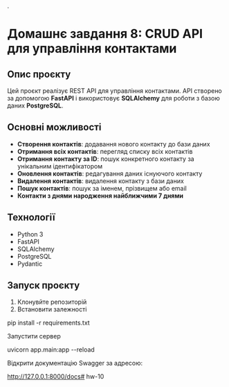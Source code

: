 .
# Домашнє завдання 8: CRUD API для управління контактами

## Опис проєкту
Цей проєкт реалізує REST API для управління контактами. API створено за допомогою **FastAPI** і використовує **SQLAlchemy** для роботи з базою даних **PostgreSQL**.

## Основні можливості
- **Створення контактів**: додавання нового контакту до бази даних
- **Отримання всіх контактів**: перегляд списку всіх контактів
- **Отримання контакту за ID**: пошук конкретного контакту за унікальним ідентифікатором
- **Оновлення контактів**: редагування даних існуючого контакту
- **Видалення контактів**: видалення контакту з бази даних
- **Пошук контактів**: пошук за іменем, прізвищем або email
- **Контакти з днями народження найближчими 7 днями**

## Технології
- Python 3
- FastAPI
- SQLAlchemy
- PostgreSQL
- Pydantic

## Запуск проєкту
1. Клонувйте репозиторій
2. Встановити залежності

pip install -r requirements.txt

Запустити сервер

uvicorn app.main:app --reload

Відкрити документацію Swagger за адресою:

http://127.0.0.1:8000/docs# hw-10
